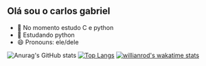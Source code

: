 ##  Olá sou o carlos gabriel

- 🔭 No momento estudo C e python
- 🌱 Estudando python
- 😄 Pronouns: ele/dele


![Anurag's GitHub stats](https://github-readme-stats.vercel.app/api?username=carlosrodrigues23&show_icons=true&theme=tokyonight)
[![Top Langs](https://github-readme-stats.vercel.app/api/top-langs/?username=carlosrodrigues23)](https://github.com/carlosrodrigues23/github-readme-stats)
[![willianrod's wakatime stats](https://github-readme-stats.vercel.app/api/wakatime?username=carlosrodrigues23)](https://github.com/carlosrodrigues23/github-readme-stats)
